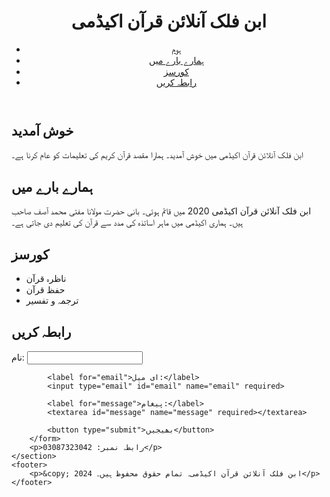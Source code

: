 <!DOCTYPE html>
<html lang="ur">
<head>
    <meta charset="UTF-8">
    <meta name="viewport" content="width=device-width, initial-scale=1.0">
    <title>ابن فلک آنلائن قرآن اکیڈمی</title>
    <link rel="stylesheet" href="styles.css">
</head>
<body>
    <header>
        <h1>ابن فلک آنلائن قرآن اکیڈمی</h1>
        <nav>
            <ul>
                <li><a href="#home">ہوم</a></li>
                <li><a href="#about">ہمارے بارے میں</a></li>
                <li><a href="#courses">کورسز</a></li>
                <li><a href="#contact">رابطہ کریں</a></li>
            </ul>
        </nav>
    </header>
    <section id="home">
        <h2>خوش آمدید</h2>
        <p>ابن فلک آنلائن قرآن اکیڈمی میں خوش آمدید۔ ہمارا مقصد قرآن کریم کی تعلیمات کو عام کرنا ہے۔</p>
    </section>
    <section id="about">
        <h2>ہمارے بارے میں</h2>
        <p>ابن فلک آنلائن قرآن اکیڈمی 2020 میں قائم ہوئی۔ بانی حضرت مولانا مفتی محمد آصف صاحب ہیں۔ ہماری اکیڈمی میں ماہر اساتذہ کی مدد سے قرآن کی تعلیم دی جاتی ہے۔</p>
    </section>
    <section id="courses">
        <h2>کورسز</h2>
        <ul>
            <li>ناظرہ قرآن</li>
            <li>حفظ قرآن</li>
            <li>ترجمہ و تفسیر</li>
        </ul>
    </section>
    <section id="contact">
        <h2>رابطہ کریں</h2>
        <form>
            <label for="name">نام:</label>
            <input type="text" id="name" name="name" required>
            
            <label for="email">ای میل:</label>
            <input type="email" id="email" name="email" required>
            
            <label for="message">پیغام:</label>
            <textarea id="message" name="message" required></textarea>
            
            <button type="submit">بھیجیں</button>
        </form>
        <p>رابطہ نمبر: 03087323042</p>
    </section>
    <footer>
        <p>&copy; 2024 ابن فلک آنلائن قرآن اکیڈمی۔ تمام حقوق محفوظ ہیں۔</p>
    </footer>
</body>
</html>

